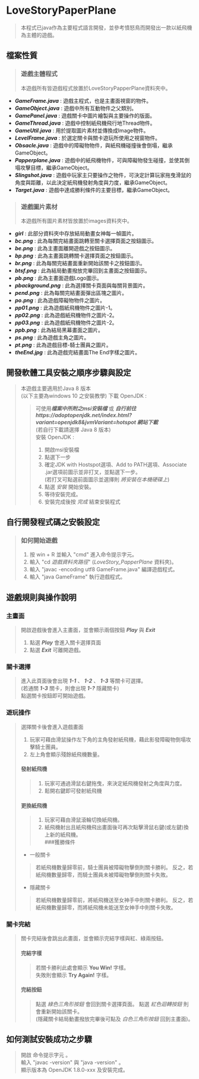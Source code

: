 # LoveStoryPaperPlane
>本程式已java作為主要程式語言開發，並參考憤怒鳥而開發出一款以紙飛機為主體的遊戲。

## 檔案性質
> ### 遊戲主體程式 
>本遊戲所有皆遊戲程式放置於LoveStoryPapperPlane資料夾中。
- ***GameFrame.java*** : 遊戲主程式，也是主畫面視窗的物件。
- ***GameObject.java*** : 遊戲中所有互動物件之父類別。
- ***GamePanel.java*** : 遊戲關卡中圖片繪製與主要操作的版面。
- ***GameThread.java*** : 遊戲中控制紙飛機飛行地Thread物件。
- ***GameUtil.java*** : 用於提取圖片素材並傳換成Image物件。
- ***LevelFrame.java*** : 於選定關卡與關卡遊玩所使用之視窗物件。
- ***Obsacle.java*** : 遊戲中的障礙物物件，與紙飛機碰撞後會倒塌，繼承GameObject。
- ***Papperplane.java*** : 遊戲中的紙飛機物件，可與障礙物發生碰撞，並使其倒塌攻擊目標，繼承GameObject。
- ***Slingshot.java*** : 遊戲中玩家主只要操作之物件，可決定計算玩家拖曳滑鼠的角度與距離，以此決定紙飛機發射角度與力度，繼承GameObject。
- ***Target.java*** : 遊戲中達成勝利條件的主要目標，繼承GameObject。

> ### 遊戲圖片素材
>本遊戲所有圖片素材皆放置於images資料夾中。
- ***girl*** : 此部分資料夾中存放結局動畫女神每一幀圖片。
- ***bc.png*** : 此為每關完結畫面跳轉至關卡選擇頁面之按鈕圖示。
- ***be.png*** : 此為主畫面離開遊戲之按鈕圖示。
- ***bp.png*** : 此為主畫面跳轉關卡選擇頁面之按鈕圖示。
- ***br.png*** : 此為每關完結畫面重新開始該關卡之按鈕圖示。
- ***btsf.png*** : 此為結局動畫撥放完畢回到主畫面之按鈕圖示。
- ***pb.png*** : 此為主畫面遊戲Logo圖示。
- ***pbackground.png*** : 此為選擇關卡頁面與每關背景圖片。
- ***pend.png*** : 此為每關完結畫面彈出區塊之圖片。
- ***po.png*** : 此為遊戲障礙物物件之圖片。
- ***pp01.png*** : 此為遊戲紙飛機物件之圖片-1。
- ***pp02.png*** : 此為遊戲紙飛機物件之圖片-2。
- ***pp03.png*** : 此為遊戲紙飛機物件之圖片-2。
- ***ppb.png*** : 此為結局黑幕畫面之圖片。
- ***ps.png*** : 此為遊戲主角之圖片。
- ***pt.png*** : 此為遊戲目標-騎士團員之圖片。
- ***theEnd.jpg*** : 此為遊戲完結畫面The End字樣之圖片。

## 開發軟體工具安裝之順序步驟與設定
> 本遊戲主要適用於Java 8 版本  
> (以下主要為windows 10 之安裝教學)
> 下載 OpenJDK :  
>> 可使用***檔案中所附之msi安裝檔*** 或 ***自行前往https://adoptopenjdk.net/index.html?variant=openjdk8&jvmVariant=hotspot 網站下載***  
>> (若自行下載請選擇 Java 8 版本)  
> 安裝 OpenJDK : 
>> 1. 開啟msi安裝檔
>> 2. 點選下一步 
>> 3. 確定JDK with Hostspot選項、Add to PATH選項、Associate .jar選項前圖示並非打叉，並點選下一步。  
>> (若打叉可點選前面圖示並選擇則 _將安裝在本機硬碟上_)  
>> 4. 點選 _安裝_ 開始安裝。
>> 5. 等待安裝完成。
>> 6. 安裝完成後按 _完成_ 結束安裝程式  

## 自行開發程式碼之安裝設定
> ### 如何開始遊戲
> 1. 按 win + R 並輸入 "cmd" 進入命令提示字元。
> 2. 輸入 "cd _遊戲資料夾路徑_" (_LoveStory_PapperPlane_ 資料夾)。
> 3. 輸入 "javac -encoding utf8 GameFrame.java" 編譯遊戲程式。
> 4. 輸入 "java GameFrame" 執行遊戲程式。
## 遊戲規則與操作說明
### 主畫面
> 開啟遊戲後會進入主畫面，並會顯示兩個按鈕 ***Play*** 與 ***Exit***  
> 1. 點選 ***Play*** 會進入關卡選擇頁面
> 2. 點選 ***Exit*** 可離開遊戲。   
### 關卡選擇
> 進入此頁面後會出現 ***1-1*** 、 ***1-2*** 、 ***1-3*** 等關卡可選擇。  
> (若通關 ***1-3*** 關卡，則會出現 ***1-?*** 隱藏關卡)  
> 點選關卡按鈕即可開始遊戲。 
### 遊玩操作
> 選擇關卡後會進入遊戲畫面   
> 1. 玩家可藉由滑鼠操作左下角的主角發射紙飛機，藉此影發障礙物倒塌攻擊騎士團員。  
> 2. 左上角會顯示殘餘紙飛機數量。  
> #### 發射紙飛機
>> 1. 玩家可通過滑鼠右鍵拖曳，來決定紙飛機發射之角度與力度。
>> 2. 鬆開右鍵即可發射紙飛機
> #### 更換紙飛機
>> 1. 玩家可藉由滑鼠滾輪切換紙飛機。  
>> 2. 紙飛機射出且紙飛機飛出畫面後可再次點擊滑鼠右鍵(或左鍵)換上新的紙飛機。  
###獲勝條件  
> - 一般關卡
>> 若紙飛機數量歸零前，騎士團員被障礙物擊倒則關卡勝利。
>> 反之，若紙飛機數量歸零，而騎士團員未被障礙物擊倒則關卡失敗。
> - 隱藏關卡
>> 若紙飛機數量歸零前，將紙飛機送至女神手中則關卡勝利。
>> 反之，若紙飛機數量歸零，而將紙飛機未能送至女神手中則關卡失敗。
### 關卡完結  
> 關卡完結後會跳出此畫面，並會顯示完結字樣與紅、綠兩按鈕。      
> #### 完結字樣
>> 若關卡勝利此處會顯示 __You Win!__ 字樣。  
>> 失敗則會顯示 __Try Again!__ 字樣。  
> #### 完結按鈕  
>> 點選 _綠色三角形按鈕_ 會回到關卡選擇頁面。 
>> 點選 _紅色迴轉按鈕_ 則會重新開始該關卡。  
>> (隱藏關卡結局動畫撥放完畢後可點及 _白色三角形按鈕_ 回到主畫面)。  
## 如何測試安裝成功之步驟
> 開啟 命令提示字元 。  
> 輸入 "javac -version" 與 "java -version" 。  
> 顯示版本為 OpenJDK 1.8.0-xxx 及安裝完成。 
